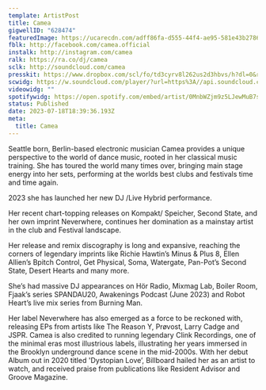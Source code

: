 ```yaml
---
template: ArtistPost
title: Camea
gigwellID: "628474"
featuredImage: https://ucarecdn.com/adff86fa-d555-44f4-ae95-581e43b27862/
fblk: http://facebook.com/camea.official
instalk: http://instagram.com/camea
ralk: https://ra.co/dj/camea
sclk: http://soundcloud.com/camea
presskit: https://www.dropbox.com/scl/fo/td3cyrv8l262us2d3hbvs/h?dl=0&rlkey=v89ojzg3yj2wpjns0m7k1zzb5
scwidg: https://w.soundcloud.com/player/?url=https%3A//api.soundcloud.com/playlists/1638743164&color=%23ff5500&auto_play=false&hide_related=false&show_comments=true&show_user=true&show_reposts=false&show_teaser=true&visual=true
videowidg: ""
spotifywidg: https://open.spotify.com/embed/artist/0MnbWZjm9z5LJewMuB7s5X
status: Published
date: 2023-07-18T18:39:36.193Z
meta:
  title: Camea
---
```

Seattle born, Berlin-based electronic musician Camea provides a unique perspective to the world of dance music, rooted in her classical music training. She has toured the world many times over, bringing main stage energy into her sets, performing at the worlds best clubs and festivals time and time again. 

2023 she has launched her new DJ /Live Hybrid performance. 

Her recent chart-topping releases on Kompakt/ Speicher, Second State, and her own imprint Neverwhere, continues her domination as a mainstay artist in the club and Festival landscape. 

Her release and remix discography is long and expansive, reaching the corners of legendary imprints like Richie Hawtin’s Minus & Plus 8, Ellen Allien’s Bpitch Control, Get Physical, Soma, Watergate, Pan-Pot’s Second State, Desert Hearts and many more. 

She’s had massive DJ appearances on Hör Radio, Mixmag Lab, Boiler Room, Fjaak’s series SPANDAU20, Awakenings Podcast (June 2023) and Robot Heart’s live mix series from Burning Man. 

Her label Neverwhere has also emerged as a force to be reckoned with, releasing EPs from artists like The Reason Y, Prøvost, Larry Cadge and JSPR. Camea is also credited to running legendary Clink Recordings, one of the minimal eras most illustrious labels, illustrating her years immersed in the Brooklyn underground dance scene in the mid-2000s. With her debut Album out in 2020 titled 'Dystopian Love’, Billboard hailed her as an artist to watch, and received praise from publications like Resident Advisor and Groove Magazine.